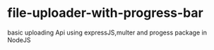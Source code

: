 # file-uploader-with-progress-bar
basic uploading Api using expressJS,multer and progess package in NodeJS
